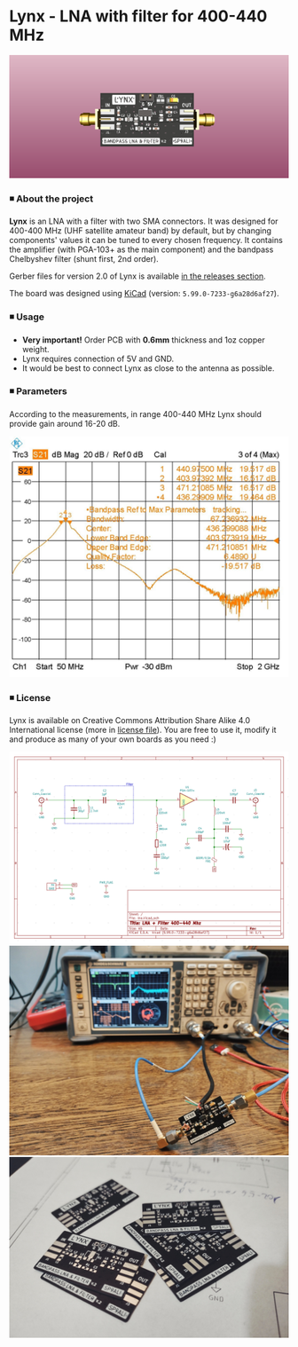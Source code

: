 # Lynx - LNA with filter for 400-440 MHz

![pcb](lynx.png)

### ◾ About the project

**Lynx** is an LNA with a filter with two SMA connectors. It was designed for 400-400 MHz (UHF satellite amateur band) by default, but by changing components' values it can be tuned to every chosen frequency. It contains the amplifier (with PGA-103+ as the main component) and the bandpass Chelbyshev filter (shunt first, 2nd order).
 
Gerber files for version 2.0 of Lynx is available [in the releases section](https://github.com/alicjamusial/argon/releases/tag/argon-1.0). 

The board was designed using [KiCad](https://kicad.org/) (version: `5.99.0-7233-g6a28d6af27`).

### ◾ Usage
- **Very important!** Order PCB with **0.6mm** thickness and 1oz copper weight.
- Lynx requires connection of 5V and GND.
- It would be best to connect Lynx as close to the antenna as possible.


### ◾ Parameters
According to the measurements, in range 400-440 MHz Lynx should provide gain around 16-20 dB.

![schema](images/measurements.jpg)

### ◾ License
Lynx is available on Creative Commons Attribution Share Alike 4.0 International license (more in [license file](LICENSE.txt)). You are free to use it, modify it and produce as many of your own boards as you need :)

![schema](images/schematics2.png)
![schema](images/image1.jpg)
![schema](images/image2.jpg)